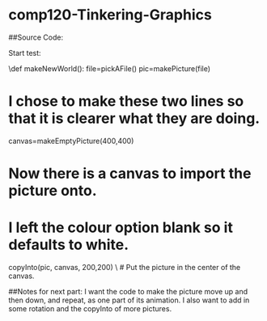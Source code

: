 # comp120-Tinkering-Graphics

##Source Code:

Start test:

\def makeNewWorld():
  file=pickAFile()
  pic=makePicture(file)
  # I chose to make these two lines so that it is clearer what they are doing.
  
  canvas=makeEmptyPicture(400,400)
  # Now there is a canvas to import the picture onto.
  # I left the colour option blank so it defaults to white.
  
  copyInto(pic, canvas, 200,200)
\  # Put the picture in the center of the canvas.
  
##Notes for next part:
I want the code to make the picture move up and then down, and repeat, as one part of its animation.
I also want to add in some rotation and the copyInto of more pictures.
  
